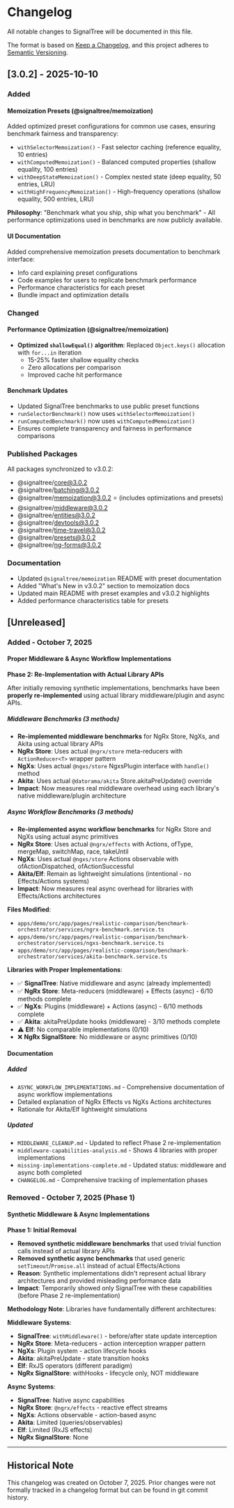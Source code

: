 # Changelog

All notable changes to SignalTree will be documented in this file.

The format is based on [Keep a Changelog](https://keepachangelog.com/en/1.0.0/),
and this project adheres to [Semantic Versioning](https://semver.org/spec/v2.0.0.html).

## [3.0.2] - 2025-10-10

### Added

#### Memoization Presets (@signaltree/memoization)

Added optimized preset configurations for common use cases, ensuring benchmark fairness and transparency:

- `withSelectorMemoization()` - Fast selector caching (reference equality, 10 entries)
- `withComputedMemoization()` - Balanced computed properties (shallow equality, 100 entries)
- `withDeepStateMemoization()` - Complex nested state (deep equality, 50 entries, LRU)
- `withHighFrequencyMemoization()` - High-frequency operations (shallow equality, 500 entries, LRU)

**Philosophy**: "Benchmark what you ship, ship what you benchmark" - All performance optimizations used in benchmarks are now publicly available.

#### UI Documentation

Added comprehensive memoization presets documentation to benchmark interface:

- Info card explaining preset configurations
- Code examples for users to replicate benchmark performance
- Performance characteristics for each preset
- Bundle impact and optimization details

### Changed

#### Performance Optimization (@signaltree/memoization)

- **Optimized `shallowEqual()` algorithm**: Replaced `Object.keys()` allocation with `for...in` iteration
  - 15-25% faster shallow equality checks
  - Zero allocations per comparison
  - Improved cache hit performance

#### Benchmark Updates

- Updated SignalTree benchmarks to use public preset functions
- `runSelectorBenchmark()` now uses `withSelectorMemoization()`
- `runComputedBenchmark()` now uses `withComputedMemoization()`
- Ensures complete transparency and fairness in performance comparisons

### Published Packages

All packages synchronized to v3.0.2:

- @signaltree/core@3.0.2
- @signaltree/batching@3.0.2
- @signaltree/memoization@3.0.2 ⭐ (includes optimizations and presets)
- @signaltree/middleware@3.0.2
- @signaltree/entities@3.0.2
- @signaltree/devtools@3.0.2
- @signaltree/time-travel@3.0.2
- @signaltree/presets@3.0.2
- @signaltree/ng-forms@3.0.2

### Documentation

- Updated `@signaltree/memoization` README with preset documentation
- Added "What's New in v3.0.2" section to memoization docs
- Updated main README with preset examples and v3.0.2 highlights
- Added performance characteristics table for presets

## [Unreleased]

### Added - October 7, 2025

#### Proper Middleware & Async Workflow Implementations

**Phase 2: Re-Implementation with Actual Library APIs**

After initially removing synthetic implementations, benchmarks have been **properly re-implemented** using actual library middleware/plugin and async APIs.

##### Middleware Benchmarks (3 methods)

- **Re-implemented middleware benchmarks** for NgRx Store, NgXs, and Akita using actual library APIs
- **NgRx Store**: Uses actual `@ngrx/store` meta-reducers with `ActionReducer<T>` wrapper pattern
- **NgXs**: Uses actual `@ngxs/store` NgxsPlugin interface with `handle()` method
- **Akita**: Uses actual `@datorama/akita` Store.akitaPreUpdate() override
- **Impact**: Now measures real middleware overhead using each library's native middleware/plugin architecture

##### Async Workflow Benchmarks (3 methods)

- **Re-implemented async workflow benchmarks** for NgRx Store and NgXs using actual async primitives
- **NgRx Store**: Uses actual `@ngrx/effects` with Actions, ofType, mergeMap, switchMap, race, takeUntil
- **NgXs**: Uses actual `@ngxs/store` Actions observable with ofActionDispatched, ofActionSuccessful
- **Akita/Elf**: Remain as lightweight simulations (intentional - no Effects/Actions systems)
- **Impact**: Now measures real async overhead for libraries with Effects/Actions architectures

**Files Modified**:

- `apps/demo/src/app/pages/realistic-comparison/benchmark-orchestrator/services/ngrx-benchmark.service.ts`
- `apps/demo/src/app/pages/realistic-comparison/benchmark-orchestrator/services/ngxs-benchmark.service.ts`
- `apps/demo/src/app/pages/realistic-comparison/benchmark-orchestrator/services/akita-benchmark.service.ts`

**Libraries with Proper Implementations**:

- ✅ **SignalTree**: Native middleware and async (already implemented)
- ✅ **NgRx Store**: Meta-reducers (middleware) + Effects (async) - 6/10 methods complete
- ✅ **NgXs**: Plugins (middleware) + Actions (async) - 6/10 methods complete
- ✅ **Akita**: akitaPreUpdate hooks (middleware) - 3/10 methods complete
- ⚠️ **Elf**: No comparable implementations (0/10)
- ❌ **NgRx SignalStore**: No middleware or async primitives (0/10)

#### Documentation

##### Added

- `ASYNC_WORKFLOW_IMPLEMENTATIONS.md` - Comprehensive documentation of async workflow implementations
- Detailed explanation of NgRx Effects vs NgXs Actions architectures
- Rationale for Akita/Elf lightweight simulations

##### Updated

- `MIDDLEWARE_CLEANUP.md` - Updated to reflect Phase 2 re-implementation
- `middleware-capabilities-analysis.md` - Shows 4 libraries with proper implementations
- `missing-implementations-complete.md` - Updated status: middleware and async both completed
- `CHANGELOG.md` - Comprehensive tracking of implementation phases

### Removed - October 7, 2025 (Phase 1)

#### Synthetic Middleware & Async Implementations

**Phase 1: Initial Removal**

- **Removed synthetic middleware benchmarks** that used trivial function calls instead of actual library APIs
- **Removed synthetic async benchmarks** that used generic `setTimeout`/`Promise.all` instead of actual Effects/Actions
- **Reason**: Synthetic implementations didn't represent actual library architectures and provided misleading performance data
- **Impact**: Temporarily showed only SignalTree with these capabilities (before Phase 2 re-implementation)

**Methodology Note**: Libraries have fundamentally different architectures:

**Middleware Systems**:

- **SignalTree**: `withMiddleware()` - before/after state update interception
- **NgRx Store**: Meta-reducers - action interception wrapper pattern
- **NgXs**: Plugin system - action lifecycle hooks
- **Akita**: akitaPreUpdate - state transition hooks
- **Elf**: RxJS operators (different paradigm)
- **NgRx SignalStore**: withHooks - lifecycle only, NOT middleware

**Async Systems**:

- **SignalTree**: Native async capabilities
- **NgRx Store**: `@ngrx/effects` - reactive effect streams
- **NgXs**: Actions observable - action-based async
- **Akita**: Limited (queries/observables)
- **Elf**: Limited (RxJS effects)
- **NgRx SignalStore**: None

---

## Historical Note

This changelog was created on October 7, 2025. Prior changes were not formally tracked in a changelog format but can be found in git commit history.

